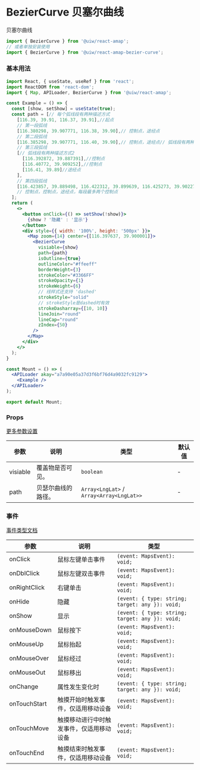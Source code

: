BezierCurve 贝塞尔曲线
===

贝塞尔曲线

```jsx
import { BezierCurve } from '@uiw/react-amap';
// 或者单独安装使用
import { BezierCurve } from '@uiw/react-amap-bezier-curve';
```

### 基本用法

```jsx mdx:preview
import React, { useState, useRef } from 'react';
import ReactDOM from 'react-dom';
import { Map, APILoader, BezierCurve } from '@uiw/react-amap';

const Example = () => {
  const [show, setShow] = useState(true);
  const path = [// 每个弧线段有两种描述方式
    [116.39, 39.91, 116.37, 39.91],//起点
    // 第一段弧线
    [116.380298, 39.907771, 116.38, 39.90],// 控制点，途经点
    // 第二段弧线
    [116.385298, 39.907771, 116.40, 39.90],// 控制点，途经点// 弧线段有两种描述方式1
    // 第三段弧线
    [// 弧线段有两种描述方式2
      [116.392872, 39.887391],//控制点
      [116.40772, 39.909252],//控制点
      [116.41, 39.89]//途经点
    ],
    // 第四段弧线
    [116.423857, 39.889498, 116.422312, 39.899639, 116.425273, 39.902273]
    // 控制点，控制点，途经点，每段最多两个控制点
  ];
  return (
    <>
      <button onClick={() => setShow(!show)}>
        {show ? '隐藏' : '显示'}
      </button>
      <div style={{ width: '100%', height: '500px' }}>
        <Map zoom={14} center={[116.397637, 39.900001]}>
          <BezierCurve
            visiable={show}
            path={path}
            isOutline={true}
            outlineColor="#ffeeff"
            borderWeight={3}
            strokeColor="#3366FF"
            strokeOpacity={1}
            strokeWeight={6}
            // 线样式还支持 'dashed'
            strokeStyle="solid"
            // strokeStyle是dashed时有效
            strokeDasharray={[10, 10]}
            lineJoin="round"
            lineCap="round"
            zIndex={50}
          />
        </Map>
      </div>
    </>
  );
}

const Mount = () => (
  <APILoader akay="a7a90e05a37d3f6bf76d4a9032fc9129">
    <Example />
  </APILoader>
);

export default Mount;
```

### Props

[更多参数设置](https://github.com/uiwjs/react-amap/blob/9364fa457dfac8c6ece84802e07358a131b7cad9/src/types/overlay.d.ts#L718-L776)

| 参数 | 说明 | 类型 | 默认值 |
|--------- |-------- |--------- |-------- |
| visiable | 覆盖物是否可见。 | `boolean` | - |
| path | 贝瑟尔曲线的路径。 | `Array<LngLat>` / `Array<Array<LngLat>>` | - |

### 事件

[事件类型文档](https://github.com/uiwjs/react-amap/blob/9364fa457dfac8c6ece84802e07358a131b7cad9/src/types/overlay.d.ts#L778-L802)

| 参数 | 说明 | 类型 |
| ---- | ---- | ---- |
| onClick | 鼠标左键单击事件 | `(event: MapsEvent): void;` |
| onDblClick | 鼠标左键双击事件 | `(event: MapsEvent): void;` |
| onRightClick | 右键单击 | `(event: MapsEvent): void;` |
| onHide | 隐藏 | `(event: { type: string; target: any }): void;` |
| onShow | 显示 | `(event: { type: string; target: any }): void;` |
| onMouseDown | 鼠标按下 | `(event: MapsEvent): void;` |
| onMouseUp | 鼠标抬起 | `(event: MapsEvent): void;` |
| onMouseOver | 鼠标经过 | `(event: MapsEvent): void;` |
| onMouseOut | 鼠标移出 | `(event: MapsEvent): void;` |
| onChange | 属性发生变化时 | `(event: { type: string; target: any }): void;` |
| onTouchStart | 触摸开始时触发事件，仅适用移动设备 | `(event: MapsEvent): void;` |
| onTouchMove | 触摸移动进行中时触发事件，仅适用移动设备 | `(event: MapsEvent): void;` |
| onTouchEnd | 触摸结束时触发事件，仅适用移动设备 | `(event: MapsEvent): void;` |